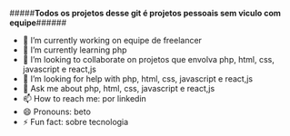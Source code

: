 

#####__________Todos os projetos desse git é projetos pessoais sem viculo com equipe__________######

- 🔭 I’m currently working on equipe de freelancer
- 🌱 I’m currently learning php 
- 👯 I’m looking to collaborate on projetos que envolva php, html, css, javascript e react,js
- 🤔 I’m looking for help with php, html, css, javascript e react,js
- 💬 Ask me about php, html, css, javascript e react,js
- 📫 How to reach me: por linkedin
- 😄 Pronouns: beto
- ⚡ Fun fact: sobre tecnologia


